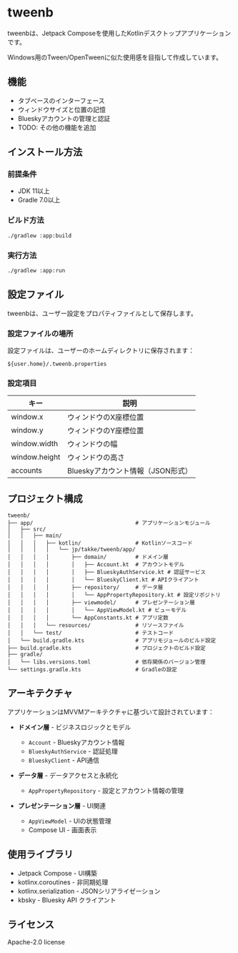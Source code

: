 # tweenb

tweenbは、Jetpack Composeを使用したKotlinデスクトップアプリケーションです。

Windows用のTween/OpenTweenに似た使用感を目指して作成しています。

## 機能

- タブベースのインターフェース
- ウィンドウサイズと位置の記憶
- Blueskyアカウントの管理と認証
- TODO: その他の機能を追加

## インストール方法

### 前提条件

- JDK 11以上
- Gradle 7.0以上

### ビルド方法

```bash
./gradlew :app:build
```

### 実行方法

```bash
./gradlew :app:run
```

## 設定ファイル

tweenbは、ユーザー設定をプロパティファイルとして保存します。

### 設定ファイルの場所

設定ファイルは、ユーザーのホームディレクトリに保存されます：

```
${user.home}/.tweenb.properties
```

### 設定項目

| キー | 説明 |
|-----|-----|
| window.x | ウィンドウのX座標位置 |
| window.y | ウィンドウのY座標位置 |
| window.width | ウィンドウの幅 |
| window.height | ウィンドウの高さ |
| accounts | Blueskyアカウント情報（JSON形式） |


## プロジェクト構成

```
tweenb/
├── app/                                # アプリケーションモジュール
│   ├── src/
│   │   ├── main/
│   │   │   ├── kotlin/                 # Kotlinソースコード
│   │   │   │   └── jp/takke/tweenb/app/
│   │   │   │       ├── domain/         # ドメイン層
│   │   │   │       │   ├── Account.kt  # アカウントモデル
│   │   │   │       │   ├── BlueskyAuthService.kt # 認証サービス
│   │   │   │       │   └── BlueskyClient.kt # APIクライアント
│   │   │   │       ├── repository/     # データ層
│   │   │   │       │   └── AppPropertyRepository.kt # 設定リポジトリ
│   │   │   │       ├── viewmodel/      # プレゼンテーション層
│   │   │   │       │   └── AppViewModel.kt # ビューモデル
│   │   │   │       └── AppConstants.kt # アプリ定数
│   │   │   └── resources/              # リソースファイル
│   │   └── test/                       # テストコード
│   └── build.gradle.kts                # アプリモジュールのビルド設定
├── build.gradle.kts                    # プロジェクトのビルド設定
├── gradle/
│   └── libs.versions.toml              # 依存関係のバージョン管理
└── settings.gradle.kts                 # Gradleの設定
```

## アーキテクチャ

アプリケーションはMVVMアーキテクチャに基づいて設計されています：

- **ドメイン層** - ビジネスロジックとモデル
  - `Account` - Blueskyアカウント情報
  - `BlueskyAuthService` - 認証処理
  - `BlueskyClient` - API通信

- **データ層** - データアクセスと永続化
  - `AppPropertyRepository` - 設定とアカウント情報の管理

- **プレゼンテーション層** - UI関連
  - `AppViewModel` - UIの状態管理
  - Compose UI - 画面表示

## 使用ライブラリ

- Jetpack Compose - UI構築
- kotlinx.coroutines - 非同期処理
- kotlinx.serialization - JSONシリアライゼーション
- kbsky - Bluesky API クライアント

## ライセンス

Apache-2.0 license
